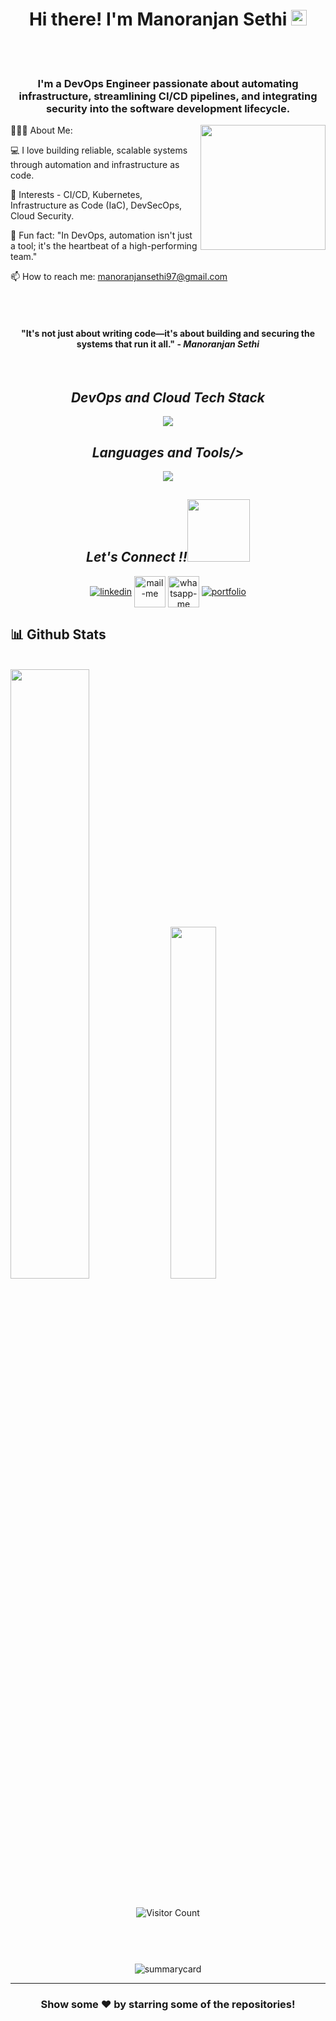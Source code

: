<h1 align="center">Hi there! I'm Manoranjan Sethi <img src="https://media.giphy.com/media/hvRJCLFzcasrR4ia7z/giphy.gif" width="25px"></h1>
<br>
<br>

<h3 align="center" margin="0px">I'm a DevOps Engineer passionate about automating infrastructure, streamlining CI/CD pipelines, and integrating security into the software development lifecycle.</h3>

👨🏻‍💻 About Me:
<img src="https://cdn.dribbble.com/users/1162077/screenshots/3848914/programmer.gif" height="200px" width="auto" align="right"/>

💻 I love building reliable, scalable systems through automation and infrastructure as code.

🔧 Interests - CI/CD, Kubernetes, Infrastructure as Code (IaC), DevSecOps, Cloud Security.

🚀 Fun fact: "In DevOps, automation isn't just a tool; it's the heartbeat of a high-performing team."

📫 How to reach me: manoranjansethi97@gmail.com

<br>
<br>

<h4 align="center">"It's not just about writing code—it's about building and securing the systems that run it all." - <i>Manoranjan Sethi</i></h4>

<br>
<h2 align="center"><i>DevOps and Cloud Tech Stack</i></h2>
<p align="center">
<a >
<img src="https://skillicons.dev/icons?i=kubernetes,ansible,terraform,docker,jenkins,aws,azure" />
</a>
</p>

<h2 align="center"><i>Languages and Tools/></i></h2>
<p align="center">
<a >
<img src="https://skillicons.dev/icons?i=bash,powershell,python,git,github,githubactions,linux,vscode" />
</a>
</p>
<h2 align="center"><i>Let's Connect !!<img src="https://raw.githubusercontent.com/ShahriarShafin/ShahriarShafin/main/Assets/handshake.gif" width="100" /></i></h2>
<p align="center">
<a href="https://www.linkedin.com/in/manoranjan-sethi/" target="_blank"><img align="center" src="https://skillicons.dev/icons?i=linkedin" alt="linkedin" /></a>
<a title="manoranjansethi97@gmail.com" href="mailto:manoranjansethi97@gmail.com" target="_blank"><img align="center" src="https://cdn-icons-png.flaticon.com/128/888/888853.png" width="50px" alt="mail-me" /></a>
<a href="https://wa.me/917789014020" target="blank"><img align="center" src="https://cdn-icons-png.flaticon.com/128/733/733585.png" width="50px" alt="whatsapp-me" /></a>
<a href="https://twitter.com/manoranjan_97" target="_blank"><img align="center" src="https://skillicons.dev/icons?i=twitter" alt="portfolio" /></a>
</p>
<h2>📊 Github Stats</h2>
<br/>

<div display="flex">
<img width="50%" src="https://github-readme-stats.vercel.app/api?username=Manoranjan-Sethi&show_icons=true&theme=midnight-purple" />
<img width="38%" src="https://github-readme-stats.vercel.app/api/top-langs/?username=Manoranjan-Sethi&layout=compact&theme=radical" />
</div>
<br />
<p align="center"><img src="https://komarev.com/ghpvc/?username=Manoranjan-Sethi&color=blueviolet&style=flat-square" alt="Visitor Count" /></a></p>
<br />
<p align="center"><img src="https://github-readme-streak-stats.herokuapp.com/?user=Manoranjan-Sethi&theme=vision-friendly-dark" alt=""/></p>
<p align="center"><img src="https://github-profile-trophy.vercel.app/?username=Manoranjan-Sethi&no-frame=true" alt=""/></p>
<p align="center"><img src="https://github-profile-summary-cards.vercel.app/api/cards/profile-details?username=Manoranjan-Sethi&theme=tokyonight" alt="summarycard"/> </p>

<hr />

<h3 align="center">
Show some ❤️ by starring some of the repositories!
</h3>
<br>
